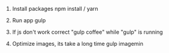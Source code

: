 1. Install packages
  npm install / yarn

2. Run app
  gulp

3. If js don't work correct
  "gulp coffee" while "gulp" is running

4. Optimize images, its take a long time
  gulp imagemin
